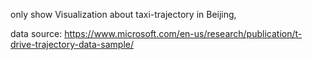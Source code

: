 only show Visualization about taxi-trajectory in Beijing,

data source:
https://www.microsoft.com/en-us/research/publication/t-drive-trajectory-data-sample/
